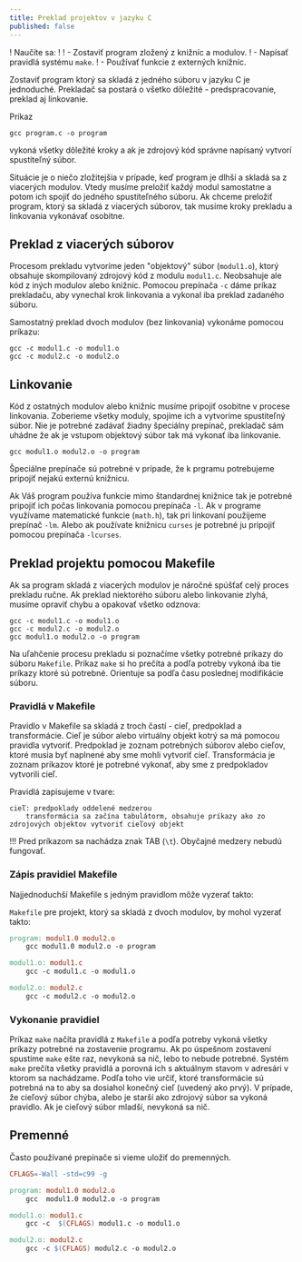 ```yaml
---
title: Preklad projektov v jazyku C
published: false
---
```


! Naučíte sa:
!
!  - Zostaviť program zložený z knižníc a modulov.
!  - Napísať pravidlá systému `make`.
!  - Používať funkcie z externých knižníc.


Zostaviť program ktorý sa skladá z jedného súboru v jazyku C je
jednoduché. Prekladač sa postará o všetko dôležité - predspracovanie, preklad aj linkovanie.

Príkaz

    gcc program.c -o program

vykoná všetky dôležité kroky a ak je zdrojový kód správne napísaný
vytvorí spustiteľný súbor.

Situácie je o niečo zložitejšia v prípade, keď program je dlhší a skladá sa z viacerých modulov. Vtedy musíme preložiť každý modul samostatne a potom ich spojiť do jedného spustiteľného súboru.
Ak chceme preložiť program, ktorý sa skladá z viacerých súborov, tak musíme kroky prekladu a linkovania vykonávať osobitne.

## Preklad z viacerých súborov

Procesom prekladu vytvoríme jeden "objektový" súbor (`modul1.o`), ktorý
obsahuje skompilovaný zdrojový kód z modulu `modul1.c`. Neobsahuje ale
kód z iných modulov alebo knižníc. 
Pomocou prepínača `-c` dáme príkaz prekladaču, aby vynechal krok linkovania a vykonal iba preklad zadaného súboru.

Samostatný preklad dvoch modulov (bez linkovania) vykonáme pomocou príkazu:

    gcc -c modul1.c -o modul1.o
    gcc -c modul2.c -o modul2.o

## Linkovanie

Kód z ostatných modulov alebo knižníc musíme pripojiť osobitne v procese linkovania. Zoberieme
všetky moduly, spojíme ich a vytvoríme spustiteľný súbor.
Nie je potrebné zadávať žiadny špeciálny prepínač, prekladač sám uhádne že ak je vstupom objektový súbor tak má vykonať iba linkovanie.

    gcc modul1.o modul2.o -o program

Špeciálne prepínače sú potrebné v prípade, že k prgramu potrebujeme pripojiť nejakú externú knižnicu.

Ak Váš program používa funkcie mimo štandardnej knižnice tak je potrebné
pripojiť ich počas linkovania pomocou prepínača `-l`. Ak v programe
využívame matematické funkcie (`math.h`), tak pri linkovaní použijeme
prepínač `-lm`. Alebo ak používate knižnicu `curses` je potrebné ju pripojiť pomocou prepínača `-lcurses`.


## Preklad projektu pomocou Makefile

Ak sa program skladá z viacerých modulov je náročné spúšťať celý proces
prekladu ručne. Ak preklad niektorého súboru alebo linkovanie zlyhá, musíme opraviť
chybu a opakovať všetko odznova:

    gcc -c modul1.c -o modul1.o
    gcc -c modul2.c -o modul2.o
    gcc modul1.o modul2.o -o program

Na uľahčenie procesu prekladu si poznačíme všetky
potrebné príkazy do súboru `Makefile`. Príkaz `make` si ho prečíta a
podľa potreby vykoná iba tie príkazy ktoré sú potrebné. Orientuje sa
podľa času poslednej modifikácie súboru.

### Pravidlá v Makefile

Pravidlo v Makefile sa skladá z troch častí - cieľ, predpoklad a transformácie. Cieľ je súbor alebo virtuálny objekt kotrý sa má pomocou pravidla vytvoriť. Predpoklad je zoznam potrebných súborov alebo cieľov, ktoré musia byť naplnené aby sme mohli vytvoriť cieľ. Transformácia je zoznam príkazov ktoré je potrebné vykonať, aby sme z predpokladov vytvorili cieľ.

Pravidlá zapisujeme v tvare:

    cieľ: predpoklady oddelené medzerou
        transformácia sa začína tabulátorm, obsahuje príkazy ako zo zdrojových objektov vytvoriť cieľový objekt

!!! Pred príkazom sa nachádza znak TAB (`\t`). Obyčajné medzery nebudú
    fungovať.

### Zápis pravidiel Makefile

Najjednoduchší Makefile s jedným pravidlom môže vyzerať takto:

`Makefile` pre projekt, ktorý sa skladá z dvoch modulov, by mohol
vyzerať takto:

``` Makefile
program: modul1.0 modul2.o
    gcc modul1.0 modul2.o -o program

modul1.o: modul1.c
    gcc -c modul1.c -o modul1.o

modul2.o: modul2.c
    gcc -c modul2.c -o modul2.o
```


### Vykonanie pravidiel

Príkaz `make` načíta pravidlá z `Makefile` a podľa potreby vykoná všetky
príkazy potrebné na zostavenie programu. Ak po úspešnom zostavení
spustíme `make` ešte raz, nevykoná sa nič, lebo to nebude potrebné.
Systém `make` prečíta všetky pravidlá a porovná ich s aktuálnym stavom v adresári v ktorom sa nachádzame.  Podľa toho vie určiť, ktoré transformácie sú potrebná na to aby sa dosiahol konečný cieľ (uvedený ako prvý).
V prípade, že cieľový súbor chýba, alebo je starší ako zdrojový súbor sa
vykoná pravidlo. Ak je cieľový súbor mladší, nevykoná sa nič.

## Premenné

Často používané prepínače si vieme uložiť do premenných.

``` Makefile
CFLAGS=-Wall -std=c99 -g

program: modul1.0 modul2.o
    gcc  modul1.0 modul2.o -o program

modul1.o: modul1.c
    gcc -c  $(CFLAGS) modul1.c -o modul1.o

modul2.o: modul2.c
    gcc -c $(CFLAGS) modul2.c -o modul2.o
```


